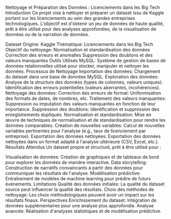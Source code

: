 Nettoyage et Préparation des Données : Licenciements dans les Big Tech
Introduction
Ce projet vise à nettoyer et préparer un dataset issu de Kaggle portant sur les licenciements au sein des grandes entreprises technologiques. L'objectif est d'obtenir un jeu de données de haute qualité, prêt à être utilisé pour des analyses approfondies, de la visualisation de données ou de la narration de données.

Dataset
Origine: Kaggle
Thématique: Licenciements dans les Big Tech
Objectif du nettoyage:
Normalisation et standardisation des données
Correction des erreurs et anomalies
Suppression des doublons et des valeurs manquantes
Outils Utilisés
MySQL: Système de gestion de bases de données relationnelles utilisé pour stocker, manipuler et nettoyer les données.
Processus de Nettoyage
Importation des données:
Chargement du dataset dans une base de données MySQL.
Exploration des données:
Analyse de la structure des données (types de colonnes, valeurs uniques).
Identification des erreurs potentielles (valeurs aberrantes, incohérences).
Nettoyage des données:
Correction des erreurs de format: Uniformisation des formats de dates, de nombres, etc.
Traitement des valeurs manquantes: Suppression ou imputation des valeurs manquantes en fonction de leur importance.
Suppression des doublons: Identification et suppression des enregistrements dupliqués.
Normalisation et standardisation: Mise en œuvre de techniques de normalisation et de standardisation pour rendre les données comparables.
Création de nouvelles variables:
Calcul de nouvelles variables pertinentes pour l'analyse (e.g., taux de licenciement par entreprise).
Exportation des données nettoyées:
Exportation des données nettoyées dans un format adapté à l'analyse ultérieure (CSV, Excel, etc.).
Résultats Attendus
Un dataset propre et structuré, prêt à être utilisé pour :

Visualisation de données: Création de graphiques et de tableaux de bord pour explorer les données de manière interactive.
Data storytelling: Construction de narratifs convaincants à partir des données pour communiquer les résultats de l'analyse.
Modélisation prédictive: Entraînement de modèles de machine learning pour prédire de futurs événements.
Limitations
Qualité des données initiales: La qualité du dataset source peut influencer la qualité des résultats.
Choix des méthodes de nettoyage: Les choix méthodologiques peuvent avoir un impact sur les résultats finaux.
Perspectives
Enrichissement du dataset: Intégration de données supplémentaires pour une analyse plus approfondie.
Analyse avancée: Réalisation d'analyses statistiques et de modélisation prédictive.
